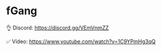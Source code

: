 # fGang

👌 Discord: https://discord.gg/VEmVnmZZ

✅ Vídeo: https://www.youtube.com/watch?v=1C9YPmHg3qQ
